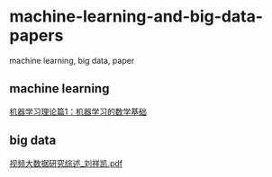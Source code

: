 # machine-learning-and-big-data-papers
machine learning, big data, paper

## machine learning
[机器学习理论篇1：机器学习的数学基础](https://zhuanlan.zhihu.com/p/25197792)

## big data
[视频大数据研究综述_刘祥凯.pdf](https://pan.baidu.com/s/1i4VV9Db)
